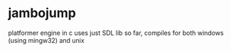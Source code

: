 # jambojump
platformer engine in c
uses just SDL lib so far, compiles for both windows (using mingw32) and unix
